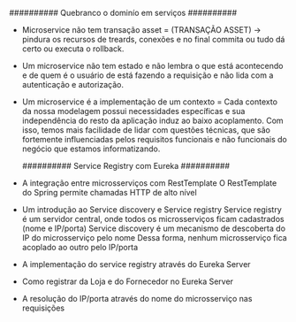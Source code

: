  
  ########## Quebranco o  dominío em serviços ##########
- Microservice não tem transação asset = (TRANSAÇÃO ASSET) -> pindura os recursos de treards, conexões e no final 
  commita ou tudo dá certo ou executa o rollback.

- Um microservice não tem estado e não lembra o que está acontecendo e de quem é o usuário de está fazendo
  a requisição e não lida com a autenticação e autorização. 
- Um microservice é a implementação de um contexto = Cada contexto da nossa modelagem possui necessidades 
  específicas e sua independência do resto da aplicação induz ao baixo acoplamento. Com isso, temos mais 
  facilidade de lidar com questões técnicas, que são fortemente influenciadas pelos requisitos funcionais 
  e não funcionais do negócio que estamos informatizando.

  ########## Service Registry com Eureka ##########
- A integração entre microsserviços com RestTemplate
  O RestTemplate do Spring permite chamadas HTTP de alto nível
- Um introdução ao Service discovery e Service registry
  Service registry é um servidor central, onde todos os microsserviços ficam cadastrados (nome e IP/porta)
  Service discovery é um mecanismo de descoberta do IP do microsserviço pelo nome
  Dessa forma, nenhum microsserviço fica acoplado ao outro pelo IP/porta
- A implementação do service registry através do Eureka Server
- Como registrar da Loja e do Fornecedor no Eureka Server
- A resolução do IP/porta através do nome do microsserviço nas requisições
